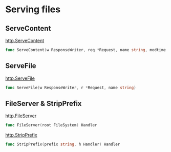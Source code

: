 # Serving files

## ServeContent

[http.ServeContent](https://godoc.org/net/http#ServeContent)

```go
func ServeContent(w ResponseWriter, req *Request, name string, modtime time.Time, content io.ReadSeeker)
```

## ServeFile

[http.ServeFile](https://godoc.org/net/http#ServeFile)

```go
func ServeFile(w ResponseWriter, r *Request, name string)
```

## FileServer & StripPrefix

[http.FileServer](https://godoc.org/net/http#FileServer)

```go
func FileServer(root FileSystem) Handler
```

[http.StripPrefix](https://godoc.org/net/http#StripPrefix)

```go
func StripPrefix(prefix string, h Handler) Handler
```
